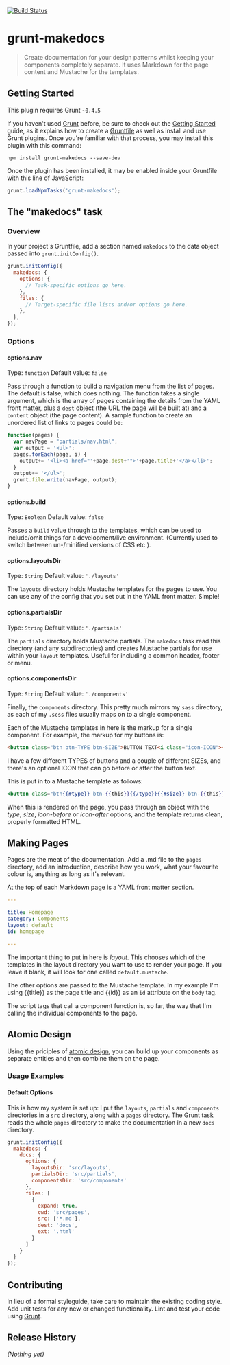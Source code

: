 [![Build Status](https://travis-ci.org/chris5marsh/grunt-makedocs.svg?branch=master)](https://travis-ci.org/chris5marsh/grunt-makedocs)

# grunt-makedocs

> Create documentation for your design patterns whilst keeping your components completely separate. It uses Markdown for the page content and Mustache for the templates.

## Getting Started
This plugin requires Grunt `~0.4.5`

If you haven't used [Grunt](http://gruntjs.com/) before, be sure to check out the [Getting Started](http://gruntjs.com/getting-started) guide, as it explains how to create a [Gruntfile](http://gruntjs.com/sample-gruntfile) as well as install and use Grunt plugins. Once you're familiar with that process, you may install this plugin with this command:

```shell
npm install grunt-makedocs --save-dev
```

Once the plugin has been installed, it may be enabled inside your Gruntfile with this line of JavaScript:

```js
grunt.loadNpmTasks('grunt-makedocs');
```

## The "makedocs" task

### Overview
In your project's Gruntfile, add a section named `makedocs` to the data object passed into `grunt.initConfig()`.

```js
grunt.initConfig({
  makedocs: {
    options: {
      // Task-specific options go here.
    },
    files: {
      // Target-specific file lists and/or options go here.
    },
  },
});
```

### Options

#### options.nav
Type: `function`
Default value: `false`

Pass through a function to build a navigation menu from the list of pages. The default is false, which does nothing. The function takes a single argument, which is the array of pages containing the details from the YAML front matter, plus a `dest` object (the URL the page will be built at) and a `content` object (the page content). A sample function to create an unordered list of links to pages could be:

```js
function(pages) {
  var navPage = "partials/nav.html";
  var output = '<ul>';
  pages.forEach(page, i) {
    output+= '<li><a href="'+page.dest+'">'+page.title+'</a></li>';
  }
  output+= '</ul>';
  grunt.file.write(navPage, output);
}
```

#### options.build
Type: `Boolean`
Default value: `false`

Passes a `build` value through to the templates, which can be used to include/omit things for a development/live environment. (Currently used to switch between un-/minified versions of CSS etc.).


#### options.layoutsDir
Type: `String`
Default value: `'./layouts'`

The `layouts` directory holds Mustache templates for the pages to use. You can use any of the config that you set out in the YAML front matter. Simple!


#### options.partialsDir
Type: `String`
Default value: `'./partials'`

The `partials` directory holds Mustache partials. The `makedocs` task read this directory (and any subdirectories) and creates Mustache partials for use within your `layout` templates. Useful for including a common header, footer or menu.


#### options.componentsDir
Type: `String`
Default value: `'./components'`

Finally, the `components` directory. This pretty much mirrors my `sass` directory, as each of my `.scss` files usually maps on to a single component.

Each of the Mustache templates in here is the markup for a single component. For example, the markup for my buttons is:

```html
<button class="btn btn-TYPE btn-SIZE">BUTTON TEXT<i class="icon-ICON"></i></button>
```

I have a few different TYPES of buttons and a couple of different SIZEs, and there's an optional ICON that can go before or after the button text.

This is put in to a Mustache template as follows:

```mustache
<button class="btn{{#type}} btn-{{this}}{{/type}}{{#size}} btn-{{this}}{{/size}}">{{#icon-before}}<i class="icon-{{this}}"></i>{{/icon-before}}{{text}}{{#icon-after}}<i class="icon-{{this}}"></i>{{/icon-after}}</button>
```

When this is rendered on the page, you pass through an object with the _type_, _size_, _icon-before_ or _icon-after_ options, and the template returns clean, properly formatted HTML.

## Making Pages

Pages are the meat of the documentation. Add a .md file to the `pages` directory, add an introduction, describe how you work, what your favourite colour is, anything as long as it's relevant.

At the top of each Markdown page is a YAML front matter section.

```yaml
---

title: Homepage
category: Components
layout: default
id: homepage

---
```

The important thing to put in here is _layout_. This chooses which of the templates in the layout directory you want to use to render your page. If you leave it blank, it will look for one called `default.mustache`.

The other options are passed to the Mustache template. In my example I'm using {{title}} as the page title and {{id}} as an `id` attribute on the `body` tag.

The script tags that call a component function is, so far, the way that I'm calling the individual components to the page.

## Atomic Design

Using the priciples of [atomic design](http://bradfrost.com/blog/post/atomic-web-design/), you can build up your components as separate entities and then combine them on the page.

### Usage Examples

#### Default Options
This is how my system is set up: I put the `layouts`, `partials` and `components` directories in a `src` directory, along with a `pages` directory. The Grunt task reads the whole `pages` directory to make the documentation in a new `docs` directory.

```js
grunt.initConfig({
  makedocs: {
    docs: {
      options: {
        layoutsDir: 'src/layouts',
        partialsDir: 'src/partials',
        componentsDir: 'src/components'
      },
      files: [
        {
          expand: true,
          cwd: 'src/pages',
          src: ['*.md'],
          dest: 'docs',
          ext: '.html'
        }
      ]
    }
  }
});
```

## Contributing
In lieu of a formal styleguide, take care to maintain the existing coding style. Add unit tests for any new or changed functionality. Lint and test your code using [Grunt](http://gruntjs.com/).

## Release History
_(Nothing yet)_
